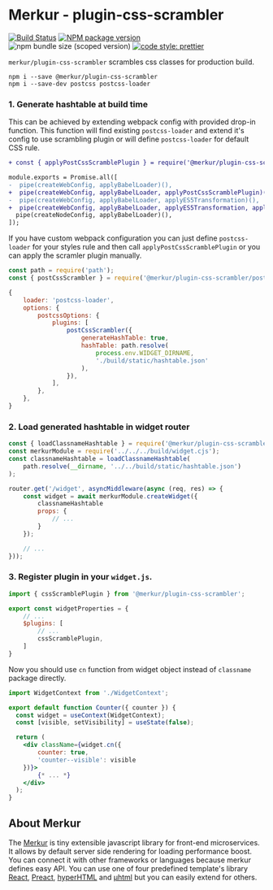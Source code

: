 # Merkur - plugin-css-scrambler

[![Build Status](https://github.com/mjancarik/merkur/workflows/CI/badge.svg)](https://travis-ci.com/mjancarik/merkur)
[![NPM package version](https://img.shields.io/npm/v/@merkur/plugin-error/latest.svg)](https://www.npmjs.com/package/@merkur/plugin-error)
![npm bundle size (scoped version)](https://img.shields.io/bundlephobia/minzip/@merkur/plugin-error/latest)
[![code style: prettier](https://img.shields.io/badge/code_style-prettier-ff69b4.svg?style=flat-square)](https://github.com/prettier/prettier)

`merkur/plugin-css-scrambler` scrambles css classes for production build.

```
npm i --save @merkur/plugin-css-scrambler
npm i --save-dev postcss postcss-loader
```

### 1. Generate hashtable at build time

This can be achieved by extending webpack config with provided drop-in function. This function will find existing `postcss-loader` and extend it's config to use scrambling plugin or will define `postcss-loader` for default CSS rule.

```diff
+ const { applyPostCssScramblePlugin } = require('@merkur/plugin-css-scrambler/postcss');

module.exports = Promise.all([
-  pipe(createWebConfig, applyBabelLoader)(),
+  pipe(createWebConfig, applyBabelLoader, applyPostCssScramblePlugin)(),
-  pipe(createWebConfig, applyBabelLoader, applyES5Transformation)(),
+  pipe(createWebConfig, applyBabelLoader, applyES5Transformation, applyPostCssScramblePlugin)(),
  pipe(createNodeConfig, applyBabelLoader)(),
]);
```

If you have custom webpack configuration you can just define `postcss-loader` for your styles rule and then call `applyPostCssScramblePlugin` or you can apply the scramler plugin manually.


```javascript
const path = require('path');
const { postCssScrambler } = require('@merkur/plugin-css-scrambler/postcss');

{
    loader: 'postcss-loader',
    options: {
        postcssOptions: {
            plugins: [
                postCssScrambler({
                    generateHashTable: true,
                    hashTable: path.resolve(
                        process.env.WIDGET_DIRNAME,
                        './build/static/hashtable.json'
                    ),
                }),
            ],
        },
    },
}
```

### 2. Load generated hashtable in widget router

```javascript
const { loadClassnameHashtable } = require('@merkur/plugin-css-scrambler/server');
const merkurModule = require('../../../build/widget.cjs');
const classnameHashtable = loadClassnameHashtable(
    path.resolve(__dirname, '../../build/static/hashtable.json')
);

router.get('/widget', asyncMiddleware(async (req, res) => {
    const widget = await merkurModule.createWidget({
        classnameHashtable
        props: {
            // ...
        }
    });

    // ...
}));
```

### 3. Register plugin in your `widget.js`.

```javascript
import { cssScramblePlugin } from '@merkur/plugin-css-scrambler';

export const widgetProperties = {
    // ...
    $plugins: [
        // ...
        cssScramblePlugin,
    ]
}
```

Now you should use `cn` function from widget object instead of `classname` package directly.

```jsx
import WidgetContext from './WidgetContext';

export default function Counter({ counter }) {
  const widget = useContext(WidgetContext);
  const [visible, setVisibility] = useState(false);

  return (
    <div className={widget.cn({
        counter: true,
        'counter--visible': visible
    })}>
        {* ... *}
    </div>
  );
}
```

## About Merkur

The [Merkur](https://merkur.js.org/) is tiny extensible javascript library for front-end microservices. It allows by default server side rendering for loading performance boost. You can connect it with other frameworks or languages because merkur defines easy API. You can use one of four predefined template's library [React](https://reactjs.org/), [Preact](https://preactjs.com/), [hyperHTML](https://viperhtml.js.org/hyper.html) and [µhtml](https://github.com/WebReflection/uhtml#readme) but you can easily extend for others.
